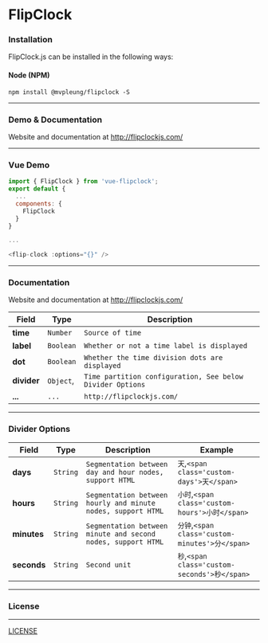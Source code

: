 # FlipClock

### Installation

FlipClock.js can be installed in the following ways:

#### Node (NPM)

	npm install @mvpleung/flipclock -S

---

### Demo & Documentation

Website and documentation at http://flipclockjs.com/

---

### Vue Demo

```js
import { FlipClock } from 'vue-flipclock';
export default {
  ...
  components: {
    FlipClock
  }
}

...

<flip-clock :options="{}" />
```

---

### Documentation

Website and documentation at http://flipclockjs.com/

|Field|Type|Description|
|---|----|----|
|**time**|`Number` |`Source of time`|
|**label**|`Boolean`| `Whether or not a time label is displayed`|
|**dot**|`Boolean`|`Whether the time division dots are displayed`|
|**divider**|`Object`, |`Time partition configuration, See below Divider Options`|
|**...**|`...`|`http://flipclockjs.com/`|

---

### Divider Options

|Field|Type|Description|Example|
|---|----|----|----|
|**days**|`String` |`Segmentation between day and hour nodes, support HTML`|`天`,`<span class='custom-days'>天</span>`|
|**hours**|`String` |`Segmentation between hourly and minute nodes, support HTML`|`小时`,`<span class='custom-hours'>小时</span>`|
|**minutes**|`String`| `Segmentation between minute and second nodes, support HTML`|`分钟`,`<span class='custom-minutes'>分</span>`|
|**seconds**|`String`|`Second unit`|`秒`,`<span class='custom-seconds'>秒</span>`|

---

### License
-------

[LICENSE](https://github.com/mvpleung/vue-flipclock/blob/master/LICENSE)
